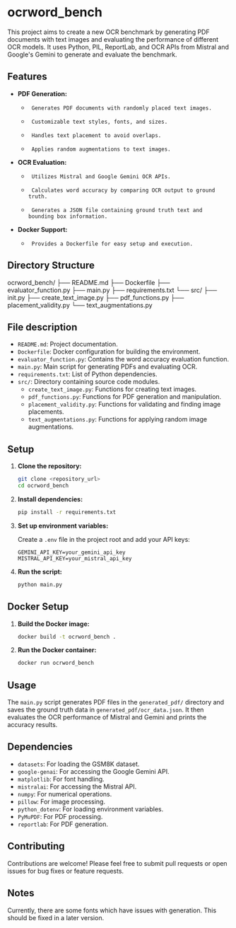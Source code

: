 # ocrword_bench

This project aims to create a new OCR benchmark by generating PDF documents with text images and evaluating the performance of different OCR models. It uses Python, PIL, ReportLab, and OCR APIs from Mistral and Google's Gemini to generate and evaluate the benchmark.

## Features

-   **PDF Generation:**
    -      Generates PDF documents with randomly placed text images.
    -      Customizable text styles, fonts, and sizes.
    -      Handles text placement to avoid overlaps.
    -      Applies random augmentations to text images.
-   **OCR Evaluation:**
    -      Utilizes Mistral and Google Gemini OCR APIs.
    -      Calculates word accuracy by comparing OCR output to ground truth.
    -      Generates a JSON file containing ground truth text and bounding box information.
-   **Docker Support:**
    -      Provides a Dockerfile for easy setup and execution.

## Directory Structure

ocrword_bench/
├── README.md
├── Dockerfile
├── evaluator_function.py
├── main.py
├── requirements.txt
└── src/
├── init.py
├── create_text_image.py
├── pdf_functions.py
├── placement_validity.py
└── text_augmentations.py


## File description

-   `README.md`: Project documentation.
-   `Dockerfile`: Docker configuration for building the environment.
-   `evaluator_function.py`: Contains the word accuracy evaluation function.
-   `main.py`: Main script for generating PDFs and evaluating OCR.
-   `requirements.txt`: List of Python dependencies.
-   `src/`: Directory containing source code modules.
    -   `create_text_image.py`: Functions for creating text images.
    -   `pdf_functions.py`: Functions for PDF generation and manipulation.
    -   `placement_validity.py`: Functions for validating and finding image placements.
    -   `text_augmentations.py`: Functions for applying random image augmentations.

## Setup

1.  **Clone the repository:**

    ```bash
    git clone <repository_url>
    cd ocrword_bench
    ```

2.  **Install dependencies:**

    ```bash
    pip install -r requirements.txt
    ```

3.  **Set up environment variables:**

    Create a `.env` file in the project root and add your API keys:

    ```
    GEMINI_API_KEY=your_gemini_api_key
    MISTRAL_API_KEY=your_mistral_api_key
    ```

4.  **Run the script:**

    ```bash
    python main.py
    ```

## Docker Setup

1.  **Build the Docker image:**

    ```bash
    docker build -t ocrword_bench .
    ```

2.  **Run the Docker container:**

    ```bash
    docker run ocrword_bench
    ```

## Usage

The `main.py` script generates PDF files in the `generated_pdf/` directory and saves the ground truth data in `generated_pdf/ocr_data.json`. It then evaluates the OCR performance of Mistral and Gemini and prints the accuracy results.

## Dependencies

-   `datasets`: For loading the GSM8K dataset.
-   `google-genai`: For accessing the Google Gemini API.
-   `matplotlib`: For font handling.
-   `mistralai`: For accessing the Mistral API.
-   `numpy`: For numerical operations.
-   `pillow`: For image processing.
-   `python_dotenv`: For loading environment variables.
-   `PyMuPDF`: For PDF processing.
-   `reportlab`: For PDF generation.

## Contributing

Contributions are welcome! Please feel free to submit pull requests or open issues for bug fixes or feature requests.

## Notes

Currently, there are some fonts which have issues with generation. This should be fixed in a later version.